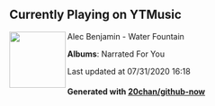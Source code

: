 ## Currently Playing on YTMusic

[<img align="left" width="100" src="https://lh3.googleusercontent.com/jFZACcowODEQ9iAFSFNvCCQpO4Uz_3-4Tueb2pKbd8_Rr9kKGfAo4Pk5235evoVqdyZ3E2qtQ0PAta8">](https://music.youtube.com/channel/UC1boV3N53rCwCGI00FugnRQ)

Alec Benjamin - Water Fountain

**Albums**: Narrated For You

Last updated at 07/31/2020 16:18

#### Generated with [20chan/github-now](https://github.com/20chan/github-now)


<!--
**20chan/20chan** is a ✨ _special_ ✨ repository because its `README.md` (this file) appears on your GitHub profile.

Here are some ideas to get you started:

- 🔭 I’m currently working on ...
- 🌱 I’m currently learning ...
- 👯 I’m looking to collaborate on ...
- 🤔 I’m looking for help with ...
- 💬 Ask me about ...
- 📫 How to reach me: ...
- 😄 Pronouns: ...
- ⚡ Fun fact: ...
-->
